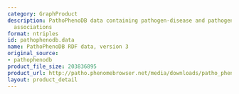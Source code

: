 ```yaml
---
category: GraphProduct
description: PathoPhenoDB data containing pathogen-disease and pathogen-phenotype
  associations
format: ntriples
id: pathophenodb.data
name: PathoPhenoDB RDF data, version 3
original_source:
- pathophenodb
product_file_size: 203836895
product_url: http://patho.phenomebrowser.net/media/downloads/patho_pheno_withsymbols.nt
layout: product_detail
---
```

